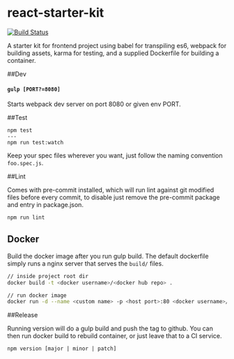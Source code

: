 # react-starter-kit
[![Build
Status](https://travis-ci.org/esayemm/react-starter-kit.svg?branch=master)](https://travis-ci.org/esayemm/react-starter-kit)

A starter kit for frontend project using babel for transpiling es6, webpack for building assets, karma for testing, and a supplied Dockerfile for building a container.

##Dev
#### `gulp [PORT?=8080]`
Starts webpack dev server on port 8080 or given env PORT.

##Test

```
npm test
---
npm run test:watch
```

Keep your spec files wherever you want, just follow the naming convention `foo.spec.js`.

##Lint

Comes with pre-commit installed, which will run lint against git modified files before every commit, to disable just remove the pre-commit package and entry in package.json.

```sh
npm run lint
```

## Docker

Build the docker image after you run gulp build. The default dockerfile simply runs a nginx server that serves the `build/` files.

```sh
// inside project root dir
docker build -t <docker username>/<docker hub repo> .

// run docker image
docker run -d --name <custom name> -p <host port>:80 <docker username>/<docker hub repo>
```

##Release

Running version will do a gulp build and push the tag to github. You can then run docker build to rebuild container, or just leave that to a CI service.

`npm version [major | minor | patch]`